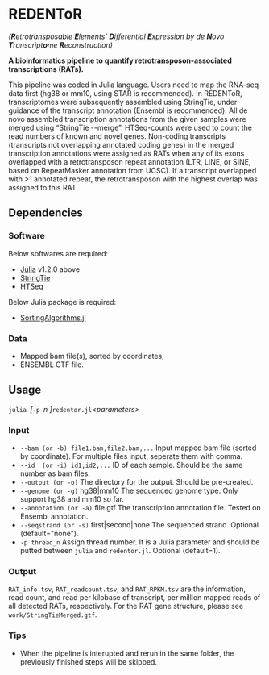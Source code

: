# REDENToR 
_(**R**etrotransposable **E**lements’ **D**ifferential **E**xpression by de **N**ovo **T**ranscript**o**me **R**econstruction)_

**A bioinformatics pipeline to quantify retrotransposon-associated transcriptions (RATs).**

This pipeline was coded in Julia language. Users need to map the RNA-seq data first (hg38 or mm10, using STAR is recommended). In REDENToR, transcriptomes were subsequently assembled using StringTie, under guidance of the transcript annotation (Ensembl is recommended). All de novo assembled transcription annotations from the given samples were merged using “StringTie --merge”. HTSeq-counts were used to count the read numbers of known and novel genes. Non-coding transcripts (transcripts not overlapping annotated coding genes) in the merged transcription annotations were assigned as RATs when any of its exons overlapped with a retrotransposon repeat annotation (LTR, LINE, or SINE, based on RepeatMasker annotation from UCSC). If a transcript overlapped with >1 annotated repeat, the retrotransposon with the highest overlap was assigned to this RAT.

## Dependencies
### Software
Below softwares are required:
- [Julia](https://julialang.org/) v1.2.0 above
- [StringTie](https://ccb.jhu.edu/software/stringtie/)
- [HTSeq](https://htseq.readthedocs.io/en/release_0.11.1/)

Below Julia package is required:
- [SortingAlgorithms.jl](https://github.com/JuliaCollections/SortingAlgorithms.jl)

### Data
- Mapped bam file(s), sorted by coordinates;
- ENSEMBL GTF file.

## Usage
`julia `_\[_`-p `_n \]_` redentor.jl `_\<parameters\>_

### Input
- `--bam (or -b) file1.bam,file2.bam,...` Input mapped bam file (sorted by coordinate). For multiple files input, seperate them with comma.
- `--id  (or -i) id1,id2,...` ID of each sample. Should be the same number as bam files.
- `--output (or -o)` The directory for the output. Should be pre-created.
- `--genome (or -g)` hg38|mm10 The sequenced genome type. Only support hg38 and mm10 so far.
- `--annotation (or -a)` file.gtf The transcription annotation file. Tested on Ensembl annotation.
- `--seqstrand (or -s)` first|second|none  The sequenced strand. Optional (default="none").
- `-p thread_n` Assign thread number. It is a Julia parameter and should be putted between `julia` and `redentor.jl`. Optional (default=1).

### Output
`RAT_info.tsv`, `RAT_readcount.tsv`, and `RAT_RPKM.tsv` are the information, read count, and read per kilobase of transcript, per million mapped reads of all detected RATs, respectively. For the RAT gene structure, please see `work/StringTieMerged.gtf`.

### Tips
- When the pipeline is interupted and rerun in the same folder, the previously finished steps will be skipped.
